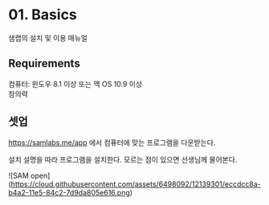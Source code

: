 # 01. Basics

샘랩의 설치 및 이용 매뉴얼

## Requirements

컴퓨터: 윈도우 8.1 이상 또는 맥 OS 10.9 이상  
창의력

## 셋업

https://samlabs.me/app 에서 컴퓨터에 맞는 프로그램을 다운받는다.

설치 설명을 따라 프로그램을 설치한다. 모르는 점이 있으면 선생님께 물어본다.

![SAM open] (https://cloud.githubusercontent.com/assets/6498092/12139301/eccdcc8a-b4a2-11e5-84c2-7d9da805e616.png)
